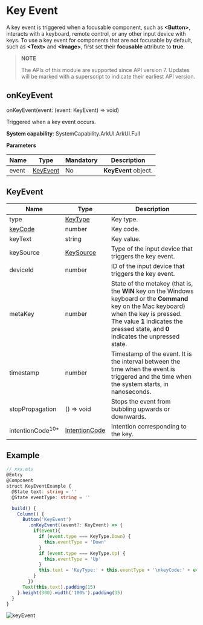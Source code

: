 # Key Event

A key event is triggered when a focusable component, such as **\<Button>**, interacts with a keyboard, remote control, or any other input device with keys. To use a key event for components that are not focusable by default, such as **\<Text>** and **\<Image>**, first set their **focusable** attribute to **true**.

>  **NOTE**
>
>  The APIs of this module are supported since API version 7. Updates will be marked with a superscript to indicate their earliest API version.

## onKeyEvent

onKeyEvent(event: (event: KeyEvent) => void)

Triggered when a key event occurs.

**System capability**: SystemCapability.ArkUI.ArkUI.Full

**Parameters**

| Name| Type                         | Mandatory| Description              |
| ------ | ----------------------------- | ---- | ------------------ |
| event  | [KeyEvent](#keyevent) | No  | **KeyEvent** object.|


## KeyEvent

| Name                                   | Type                                      | Description                        |
| ------------------------------------- | ---------------------------------------- | -------------------------- |
| type                                  | [KeyType](ts-appendix-enums.md#keytype)  | Key type.                    |
| [keyCode](../apis/js-apis-keycode.md#keycode) | number                                   | Key code.                    |
| keyText                               | string                                   | Key value.                    |
| keySource                             | [KeySource](ts-appendix-enums.md#keysource) | Type of the input device that triggers the key event.            |
| deviceId                              | number                                   | ID of the input device that triggers the key event.            |
| metaKey                               | number                                   | State of the metakey (that is, the **WIN** key on the Windows keyboard or the **Command** key on the Mac keyboard) when the key is pressed. The value **1** indicates the pressed state, and **0** indicates the unpressed state.|
| timestamp                             | number                                   | Timestamp of the event. It is the interval between the time when the event is triggered and the time when the system starts, in nanoseconds.|
| stopPropagation                       | () => void                               | Stops the event from bubbling upwards or downwards.                 |
| intentionCode<sup>10+</sup>           | [IntentionCode](../apis/js-apis-intentioncode.md) | Intention corresponding to the key.       |


## Example

```ts
// xxx.ets
@Entry
@Component
struct KeyEventExample {
  @State text: string = ''
  @State eventType: string = ''

  build() {
    Column() {
      Button('KeyEvent')
        .onKeyEvent((event?: KeyEvent) => {
          if(event){
            if (event.type === KeyType.Down) {
              this.eventType = 'Down'
            }
            if (event.type === KeyType.Up) {
              this.eventType = 'Up'
            }
            this.text = 'KeyType:' + this.eventType + '\nkeyCode:' + event.keyCode + '\nkeyText:' + event.keyText + '\nintentionCode:' + event.intentionCode
          }
        })
      Text(this.text).padding(15)
    }.height(300).width('100%').padding(35)
  }
}
```

 ![keyEvent](figures/keyEvent.gif) 

